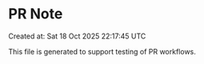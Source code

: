 # PR Note

Created at: Sat 18 Oct 2025 22:17:45 UTC

This file is generated to support testing of PR workflows.
